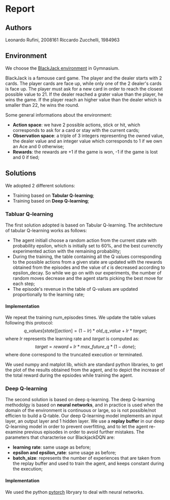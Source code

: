 # Report

## Authors
Leonardo Rufini, 2008161
Riccardo Zucchelli, 1984963

## Environment
We choose the [BlackJack environment](https://gymnasium.farama.org/environments/toy_text/blackjack/) in Gymnasium.

BlackJack is a famouse card game. The player and the dealer starts with 2 cards. The player cards are face up, while only one of the 2 dealer's cards is face up. The player must ask for a new card in order to reach the closest possible value to 21. If the dealer reached a grater value than the player, he wins the game. If the player reach an higher value than the dealer which is smaller than 22, he wins the round.

Some general informations about the environment:
- **Action space**: we have 2 possible actions, stick or hit, which corresponds to ask for a card or stay with the current cards;
- **Observation space**: a triple of 3 integers representing the owned value, the dealer value and an integer value which corresponds to 1 if we own an Ace and 0 otherwise;
- **Rewards**: the rewards are +1 if the game is won, -1 if the game is lost and 0 if tied;


## Solutions
We adopted 2 different solutions:
- Training based on **Tabular Q-learning**;
- Training based on **Deep Q-learning**;

### **Tabluar Q-learning**
The first solution adopted is based on Tabular Q-learning. The architecture of tabular Q-learning works as follows:
- The agent initiall choose a random action from the current state with probability epsilon, which is initially set to $60\%$, and the best currenctly experimented action with the remaining probability;
- During the training, the table containing all the Q values corresponding to the possible actions from a given state are updated with the rewards obtained from the episodes and the value of $\epsilon$ is decreased according to epsilon_decay. So while we go on with our experiments, the number of random moves decrease and the agent starts picking the best move for each step;
- The episode's revenue in the table of Q-values are updated proportionally to the learning rate;

#### Implementation
We repeat the training num_episodes times.
We update the table values following this protocol:$$q\_values[state][action] = (1 - lr) * old\_q\_value + lr * target;$$
where $lr$ represents the learning rate and $target$ is computed as:$$target = reward + lr * max\_future\_q * (1 - done);$$
where done correspond to the truncated execution or terminated.

We used numpy and matplot lib, which are standard python libraries, to get the plot of the results obtained from the agent, and to depict the increase of the total reward during the epsiodes while training the agent.

### **Deep Q-learning**
The second solution is based on deep q-learning. The deep Q-learning methodolgy is based on **neural networks**, and in practice is used when the domain of the environment is continuous or large, so is not possible/not efficien to build a Q-table.
Our deep Q-learning model implements an input layer, an output layer and 1 hidden layer.
We use a **replay buffer** in our deep Q-learning model in order to prevent overfitting, and to let the agent re-examine previous episodes in order to avoid further mistakes.
The parameters that characterise our BlackjackDQN are:
- **learning rate**: same usage as before;
- **epsilon and epsilon_rate**: same usage as before;
- **batch_size**: represents the number of experiences that are taken from the replay buffer and used to train the agent, and keeps constant during the execution;


#### Implementation
We used the python [pytorch](https://pytorch.org/) libryary to deal with neural networks.